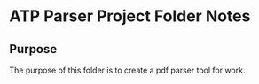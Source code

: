 # ATP Parser Project Folder Notes

## Purpose

The purpose of this folder is to create a pdf parser tool for work.

